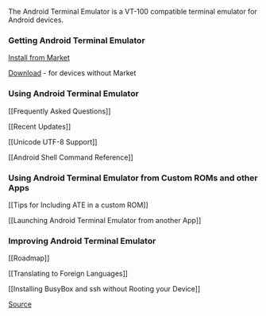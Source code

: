 The Android Terminal Emulator is a VT-100 compatible terminal emulator for Android devices.

### Getting Android Terminal Emulator

[Install from Market](https://market.android.com/details?id=jackpal.androidterm)

[Download](http://github.com/jackpal/Android-Terminal-Emulator/downloads) - for devices without Market

### Using Android Terminal Emulator

[[Frequently Asked Questions]]

[[Recent Updates]]

[[Unicode UTF-8 Support]]

[[Android Shell Command Reference]]

### Using Android Terminal Emulator from Custom ROMs and other Apps

[[Tips for Including ATE in a custom ROM]]

[[Launching Android Terminal Emulator from another App]]

### Improving Android Terminal Emulator

[[Roadmap]]

[[Translating to Foreign Languages]]

[[Installing BusyBox and ssh without Rooting your Device]]

[Source](http://github.com/jackpal/Android-Terminal-Emulator/)

